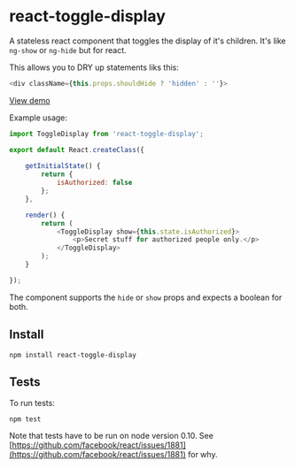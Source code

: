 # react-toggle-display

A stateless react component that toggles the display of it's children. It's like `ng-show` or `ng-hide` but for react. 

This allows you to DRY up statements liks this:

```javascript
<div className={this.props.shouldHide ? 'hidden' : ''}>
```

[View demo](https://jsfiddle.net/ccnokes/oqttsu83/)

Example usage: 

```javascript
import ToggleDisplay from 'react-toggle-display';

export default React.createClass({
	
	getInitialState() {
		return {
			isAuthorized: false
		};
	},

	render() {
		return (
			<ToggleDisplay show={this.state.isAuthorized}>
				<p>Secret stuff for authorized people only.</p>
			</ToggleDisplay>
		);
	}

});

```
The component supports the `hide` or `show` props and expects a boolean for both.


## Install

```
npm install react-toggle-display
```

## Tests

To run tests: 

```
npm test
```

Note that tests have to be run on node version 0.10. See [https://github.com/facebook/react/issues/1881](https://github.com/facebook/react/issues/1881) for why.
